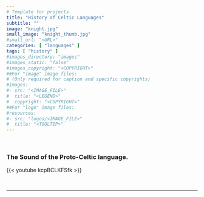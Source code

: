 ```yaml
---
# Template for projects.
title: "History of Celtic Languages"
subtitle: ""
image: "knight.jpg"
small_image: "knight_thumb.jpg"
#small_url: "<URL>"
categories: [ "languages" ]
tags: [ "history" ]
#images_directory; "images"
#images_static: "false"
#images_copyright: "<COPYRIGHT>"
##For "image" image files:
# (Only required for caption and specific copyrights)
#images:
#- src: "<IMAGE_FILE>"
#  title: "<LEGEND>"
#  copyright: "<COPYRIGHT>"
##For "logo" image files:
#resources:
#- src: "logos/<IMAGE_FILE>"
#  title: "<TOOLTIP>"
---
```


<br>

### The Sound of the Proto-Celtic language.  

{{< youtube kcpBCLKFSfk >}}  

<br>

---

<br>

